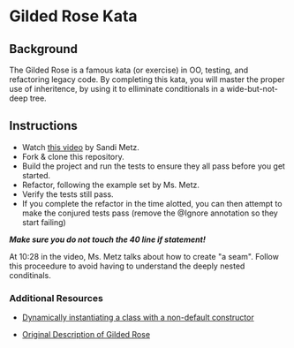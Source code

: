 # Gilded Rose Kata

## Background

The Gilded Rose is a famous kata (or exercise) in OO, testing, and refactoring legacy code. By completing this kata, you will master the proper use of inheritence, by using it to elliminate conditionals in a wide-but-not-deep tree.

## Instructions

- Watch [this video](https://www.youtube.com/watch?v=8bZh5LMaSmE) by Sandi Metz.
- Fork & clone this repository.
- Build the project and run the tests to ensure they all pass before you get started.
- Refactor, following the example set by Ms. Metz.
- Verify the tests still pass.
- If you complete the refactor in the time alotted, you can then attempt to make the conjured tests pass (remove the @Ignore annotation so they start failing)

***Make sure you do not touch the 40 line if statement!***

At 10:28 in the video, Ms. Metz talks about how to create "a seam". Follow this proceedure to avoid having to understand the deeply nested conditinals.

### Additional Resources

- [Dynamically instantiating a class with a non-default constructor](http://tutorials.jenkov.com/java-reflection/constructors.html)

- [Original Description of Gilded Rose](http://iamnotmyself.com/2011/02/13/refactor-this-the-gilded-rose-kata/)